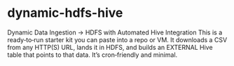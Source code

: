 # dynamic-hdfs-hive
Dynamic Data Ingestion → HDFS with Automated Hive Integration  This is a ready‑to‑run starter kit you can paste into a repo or VM. It downloads a CSV from any HTTP(S) URL, lands it in HDFS, and builds an EXTERNAL Hive table that points to that data. It’s cron‑friendly and minimal.
